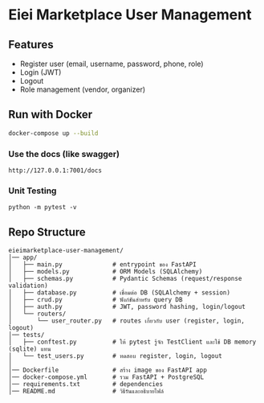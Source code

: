 # Eiei Marketplace User Management

## Features
- Register user (email, username, password, phone, role)
- Login (JWT)
- Logout
- Role management (vendor, organizer)

## Run with Docker
```bash
docker-compose up --build
```

### Use the docs (like swagger)
```
http://127.0.0.1:7001/docs
```

### Unit Testing
```
python -m pytest -v
```

## Repo Structure 
```
eieimarketplace-user-management/
│── app/
│   ├── main.py              # entrypoint ของ FastAPI
│   ├── models.py            # ORM Models (SQLAlchemy)
│   ├── schemas.py           # Pydantic Schemas (request/response validation)
│   ├── database.py          # เชื่อมต่อ DB (SQLAlchemy + session)
│   ├── crud.py              # ฟังก์ชันสำหรับ query DB
│   ├── auth.py              # JWT, password hashing, login/logout
│   └── routers/
│       └── user_router.py   # routes เกี่ยวกับ user (register, login, logout)
│── tests/
│   ├── conftest.py          # ให้ pytest รู้จัก TestClient และใช้ DB memory (sqlite) แทน
│   └── test_users.py        # ทดสอบ register, login, logout
│
│── Dockerfile               # สร้าง image ของ FastAPI app
│── docker-compose.yml       # รวม FastAPI + PostgreSQL
│── requirements.txt         # dependencies
│── README.md                # วิธีรันและอธิบายไฟล์
```
